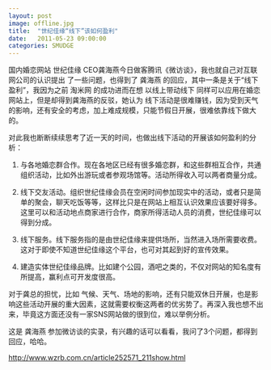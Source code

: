 ```yaml
---
layout: post
image: offline.jpg
title:  "世纪佳缘“线下”该如何盈利"
date:   2011-05-23 09:00:00
categories: SMUDGE
---
```



国内婚恋网站 世纪佳缘 CEO龚海燕今日做客腾讯《微访谈》，我也就自己对互联网公司的认识提出 了一些问题，也得到了 龚海燕 的回应，其中一条是关于“线下盈利”，我因为之前 淘米网 的成功进而在想 以线上带动线下 同样可以应用在婚恋网站上，但是却得到龚海燕的反驳，她认为 线下活动是很难赚钱，因为受到天气的影响，还有安全的考虑，加上难成规模，只能节假日开展，很难依靠线下做大的。



对此我也断断续续思考了近一天的时间，也做出线下活动的开展该如何盈利的分析：



1. 与各地婚恋群合作。现在各地区已经有很多婚恋群，和这些群相互合作，共通组织活动，比如外出游玩或者参观场馆等。活动所得收入可以两者商量分成。



2. 线下交友活动。组织世纪佳缘会员在空闲时间参加现实中的活动，或者只是简单的聚会，聊天吃饭等等，这样比只是在网站上相互认识效果应该要好得多。这里可以和活动地点商家进行合作，商家所得活动人员的消费，世纪佳缘可以得到分成。



3. 线下服务。线下服务指的是由世纪佳缘来提供场所，当然进入场所需要收费。这对于即使不知道世纪佳缘这个平台，也可对其起到好的宣传效果。



4. 建造实体世纪佳缘品牌。比如建个公园，酒吧之类的，不仅对网站的知名度有所提高，赢利点可开发度很高。



对于龚总的担忧，比如 气候、天气、场地的影响，还有只能双休日开展，也是影响这些活动开展的重大因素，这就需要权衡这两者的优劣势了。再深入我也想不出来，毕竟这方面还没有一家SNS网站做的很到位，难以举例分析。



这是 龚海燕 参加微访谈的实录，有兴趣的话可以看看，我问了3个问题，都得到回应，哈哈。



http://www.wzrb.com.cn/article252571_211show.html